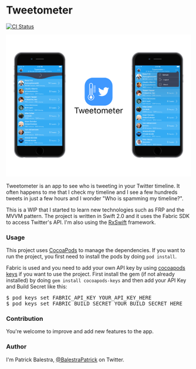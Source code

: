 # Tweetometer

[![CI Status](http://img.shields.io/travis/BalestraPatrick/Tweetometer.svg?style=flat)](https://travis-ci.org/BalestraPatrick/Tweetometer)

![](Screenshots/image1.png)

Tweetometer is an app to see who is tweeting in your Twitter timeline. It often happens to me that I check my timeline and I see a few hundreds tweets in just a few hours and I wonder "Who is spamming my timeline?". 

This is a WIP that I started to learn new technologies such as FRP and the MVVM pattern. The project is written in Swift 2.0 and it uses the Fabric SDK to access Twitter's API. I'm also using the [RxSwift](https://github.com/ReactiveX/RxSwift) framework.


### Usage
This project uses [CocoaPods](https://github.com/CocoaPods/CocoaPods/) to manage the dependencies. If you want to run the project, you first need to install the pods by doing `pod install`.

Fabric is used and you need to add your own API key by using [cocoapods keys](https://github.com/orta/cocoapods-keys) if you want to use the project. First install the gem (if not already installed) by doing `gem install cocoapods-keys` and then add your API Key and Build Secret like this:

<pre>$ pod keys set FABRIC_API_KEY YOUR_API_KEY_HERE
$ pod keys set FABRIC_BUILD_SECRET YOUR_BUILD_SECRET_HERE</pre>


### Contribution
You're welcome to improve and add new features to the app. 

### Author
I'm Patrick Balestra, [@BalestraPatrick](http://www.twitter.com/BalestraPatrick) on Twitter.
